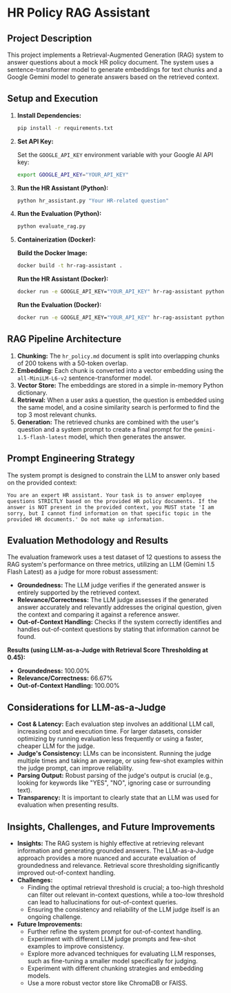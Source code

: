 # HR Policy RAG Assistant

## Project Description

This project implements a Retrieval-Augmented Generation (RAG) system to answer questions about a mock HR policy document. The system uses a sentence-transformer model to generate embeddings for text chunks and a Google Gemini model to generate answers based on the retrieved context.

## Setup and Execution

1.  **Install Dependencies:**

    ```bash
    pip install -r requirements.txt
    ```

2.  **Set API Key:**

    Set the `GOOGLE_API_KEY` environment variable with your Google AI API key:

    ```bash
    export GOOGLE_API_KEY="YOUR_API_KEY"
    ```

3.  **Run the HR Assistant (Python):**

    ```bash
    python hr_assistant.py "Your HR-related question"
    ```

4.  **Run the Evaluation (Python):**

    ```bash
    python evaluate_rag.py
    ```

5.  **Containerization (Docker):**

    **Build the Docker Image:**

    ```bash
    docker build -t hr-rag-assistant .
    ```

    **Run the HR Assistant (Docker):**

    ```bash
    docker run -e GOOGLE_API_KEY="YOUR_API_KEY" hr-rag-assistant python hr_assistant.py "How much vacation time do I get?"
    ```

    **Run the Evaluation (Docker):**

    ```bash
    docker run -e GOOGLE_API_KEY="YOUR_API_KEY" hr-rag-assistant python evaluate_rag.py
    ```

## RAG Pipeline Architecture

1.  **Chunking:** The `hr_policy.md` document is split into overlapping chunks of 200 tokens with a 50-token overlap.
2.  **Embedding:** Each chunk is converted into a vector embedding using the `all-MiniLM-L6-v2` sentence-transformer model.
3.  **Vector Store:** The embeddings are stored in a simple in-memory Python dictionary.
4.  **Retrieval:** When a user asks a question, the question is embedded using the same model, and a cosine similarity search is performed to find the top 3 most relevant chunks.
5.  **Generation:** The retrieved chunks are combined with the user's question and a system prompt to create a final prompt for the `gemini-1.5-flash-latest` model, which then generates the answer.

## Prompt Engineering Strategy

The system prompt is designed to constrain the LLM to answer only based on the provided context:

```
You are an expert HR assistant. Your task is to answer employee questions STRICTLY based on the provided HR policy documents. If the answer is NOT present in the provided context, you MUST state 'I am sorry, but I cannot find information on that specific topic in the provided HR documents.' Do not make up information.
```

## Evaluation Methodology and Results

The evaluation framework uses a test dataset of 12 questions to assess the RAG system's performance on three metrics, utilizing an LLM (Gemini 1.5 Flash Latest) as a judge for more robust assessment:

*   **Groundedness:** The LLM judge verifies if the generated answer is entirely supported by the retrieved context.
*   **Relevance/Correctness:** The LLM judge assesses if the generated answer accurately and relevantly addresses the original question, given the context and comparing it against a reference answer.
*   **Out-of-Context Handling:** Checks if the system correctly identifies and handles out-of-context questions by stating that information cannot be found.

**Results (using LLM-as-a-Judge with Retrieval Score Thresholding at 0.45):**

*   **Groundedness:** 100.00%
*   **Relevance/Correctness:** 66.67%
*   **Out-of-Context Handling:** 100.00%

## Considerations for LLM-as-a-Judge

*   **Cost & Latency:** Each evaluation step involves an additional LLM call, increasing cost and execution time. For larger datasets, consider optimizing by running evaluation less frequently or using a faster, cheaper LLM for the judge.
*   **Judge's Consistency:** LLMs can be inconsistent. Running the judge multiple times and taking an average, or using few-shot examples within the judge prompt, can improve reliability.
*   **Parsing Output:** Robust parsing of the judge's output is crucial (e.g., looking for keywords like "YES", "NO", ignoring case or surrounding text).
*   **Transparency:** It is important to clearly state that an LLM was used for evaluation when presenting results.

## Insights, Challenges, and Future Improvements

*   **Insights:** The RAG system is highly effective at retrieving relevant information and generating grounded answers. The LLM-as-a-Judge approach provides a more nuanced and accurate evaluation of groundedness and relevance. Retrieval score thresholding significantly improved out-of-context handling.
*   **Challenges:**
    *   Finding the optimal retrieval threshold is crucial; a too-high threshold can filter out relevant in-context questions, while a too-low threshold can lead to hallucinations for out-of-context queries.
    *   Ensuring the consistency and reliability of the LLM judge itself is an ongoing challenge.
*   **Future Improvements:**
    *   Further refine the system prompt for out-of-context handling.
    *   Experiment with different LLM judge prompts and few-shot examples to improve consistency.
    *   Explore more advanced techniques for evaluating LLM responses, such as fine-tuning a smaller model specifically for judging.
    *   Experiment with different chunking strategies and embedding models.
    *   Use a more robust vector store like ChromaDB or FAISS.